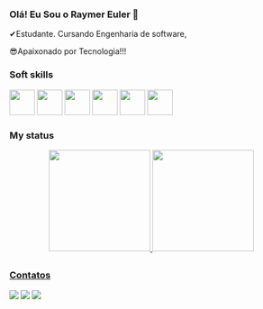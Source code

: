 ### Olá! Eu Sou o Raymer Euler 👋

✔Estudante. Cursando Engenharia de software,

😎Apaixonado por Tecnologia!!!
 

### Soft skills
 <div style="display: inline_block" >
  <img src="https://cdn.jsdelivr.net/gh/devicons/devicon/icons/html5/html5-original.svg" height="45" width="45" />   
  <img src="https://cdn.jsdelivr.net/gh/devicons/devicon/icons/css3/css3-original.svg" height="45" width="45" />  
  <img src="https://cdn.jsdelivr.net/gh/devicons/devicon/icons/javascript/javascript-original.svg" height="45" width="45" /> 
  <img src="https://cdn.jsdelivr.net/gh/devicons/devicon/icons/python/python-original.svg" height="45" width="45"  />
  <img src="https://cdn.jsdelivr.net/gh/devicons/devicon/icons/git/git-original.svg" height="45" width="45" />    
  <img src="https://cdn.jsdelivr.net/gh/devicons/devicon/icons/github/github-original.svg" height="45" width="45" />                 
</div>

### My status
<div align="center">
  <a href="https://github.com/Raymer-Euler">
  <img height="180em" src="https://github-readme-stats.vercel.app/api?username=raymer-euler&show_icons=true&theme=dracula&include_all_commits=true&count_private=true"/>
  <img height="180em" src="https://github-readme-stats.vercel.app/api/top-langs/?username=raymer-euler&layout=compact&langs_count=7&theme=dracula"/>
</div>
  
   ##
  ### Contatos
  <div> 
   <a href="https://www.instagram.com/raymersantos/" target="_blank"><img src="https://img.shields.io/badge/-Instagram-%23E4405F?style=for-the-badge&logo=instagram&logoColor=white" target="_blank"></a>
  <a href = "mailto:raymersantos2@gmail.com"><img src="https://img.shields.io/badge/-Gmail-%23333?style=for-the-badge&logo=gmail&logoColor=white" target="_blank"></a>
  <a href="https://www.linkedin.com/in/raymer-coelho/" target="_blank"><img src="https://img.shields.io/badge/-LinkedIn-%230077B5?style=for-the-badge&logo=linkedin&logoColor=white" target="_blank"></a>  
 
 
</div>
